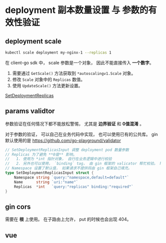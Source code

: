 # deployment 副本数量设置 与 参数的有效性验证

## deployment scale

```bash
kubectl scale deployment my-nginx-1 --replicas 1
```

在 client-go sdk 中， scale 参数是一个对象， 因此不能直接传入 **一个数字**。

1. 需要通过 `GetScale()` 方法获取到 `*autoscalingv1.Scale` 对象。
2. 修改 `Scale` 对象中的 `Replicas` 数值。
3. 使用 `UpdateScale()` 方法更新设置。

[SetDeploymentReplicas](/internal/k8sdao/deployment.go#L25)

## params validtor

参数验证在任何情况下都不能放松警惕， 尤其是 **边界验证** 和 **0值混淆** 。

对于参数的验证， 可以自己在业务代码中实现， 也可以使用已有的公共库。 gin 默认使用的是 https://github.com/go-playground/validator


```go
// SetDeploymentReplicasInput 调整 deployment pod 数量参数
// Replicas 为了避免 **0值** 影响。
//   1. 使用为 *int 指针对象， 自行在业务逻辑中进行校验
//   2. 另外也可以使用， `binding` tag， 由 gin 框架的 valicator 帮忙校验。 https://github.com/go-playground/validator
// Namespace 设置了默认值， 如果请求不提供将由 gin 框架自己填充。
type SetDeploymentReplicasInput struct {
	Namespace string `query:"namespace,default=default"`
	Name      string `uri:"name"`
	Replicas  *int   `query:"replicas" binding:"required"`
}
```

## gin cors

需要在 **根** 上使用。 在子路由上允许， put 的时候也会出现 404。

## vue

